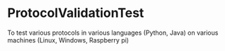 # ProtocolValidationTest
To test various protocols in various languages (Python, Java) on various machines (Linux, Windows, Raspberry pi)
